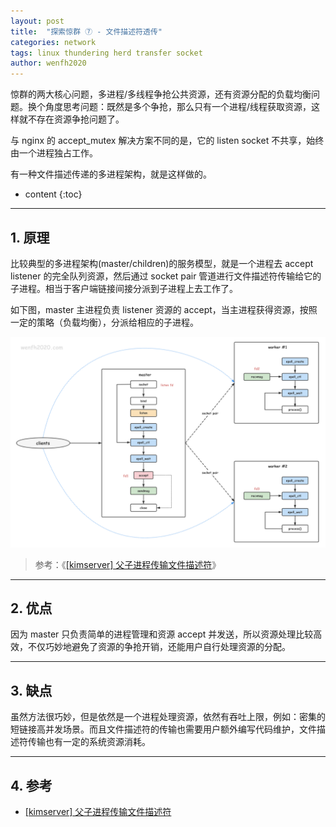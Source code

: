 ```yaml
---
layout: post
title:  "探索惊群 ⑦ - 文件描述符透传"
categories: network
tags: linux thundering herd transfer socket
author: wenfh2020
---
```


惊群的两大核心问题，多进程/多线程争抢公共资源，还有资源分配的负载均衡问题。换个角度思考问题：既然是多个争抢，那么只有一个进程/线程获取资源，这样就不存在资源争抢问题了。

与 nginx 的 accept_mutex 解决方案不同的是，它的 listen socket 不共享，始终由一个进程独占工作。

有一种文件描述传递的多进程架构，就是这样做的。




* content
{:toc}

---

## 1. 原理

比较典型的多进程架构(master/children)的服务模型，就是一个进程去 accept listener 的完全队列资源，然后通过 socket pair 管道进行文件描述符传输给它的子进程。相当于客户端链接间接分派到子进程上去工作了。

如下图，master 主进程负责 listener 资源的 accept，当主进程获得资源，按照一定的策略（负载均衡），分派给相应的子进程。

<div align=center><img src="/images/2021-09-28-14-10-47.png" data-action="zoom"/></div>

> 参考：《[[kimserver] 父子进程传输文件描述符](https://wenfh2020.com/2020/10/23/kimserver-socket-transfer/)》

---

## 2. 优点

因为 master 只负责简单的进程管理和资源 accept 并发送，所以资源处理比较高效，不仅巧妙地避免了资源的争抢开销，还能用户自行处理资源的分配。

---

## 3. 缺点

虽然方法很巧妙，但是依然是一个进程处理资源，依然有吞吐上限，例如：密集的短链接高并发场景。而且文件描述符的传输也需要用户额外编写代码维护，文件描述符传输也有一定的系统资源消耗。

---

## 4. 参考

* [[kimserver] 父子进程传输文件描述符](https://wenfh2020.com/2020/10/23/kimserver-socket-transfer/)